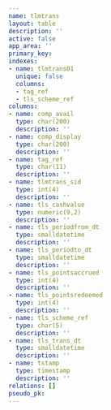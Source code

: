 ```yaml
---
name: tlmtrans
layout: table
description: ''
active: false
app_area: ''
primary_key: 
indexes:
- name: tlmtrans01
  unique: false
  columns:
  - tag_ref
  - tls_scheme_ref
columns:
- name: comp_avail
  type: char(200)
  description: ''
- name: comp_display
  type: char(200)
  description: ''
- name: tag_ref
  type: char(11)
  description: ''
- name: tlmtrans_sid
  type: int(4)
  description: ''
- name: tls_cashvalue
  type: numeric(9,2)
  description: ''
- name: tls_periodfrom_dt
  type: smalldatetime
  description: ''
- name: tls_periodto_dt
  type: smalldatetime
  description: ''
- name: tls_pointsaccrued
  type: int(4)
  description: ''
- name: tls_pointsredeemed
  type: int(4)
  description: ''
- name: tls_scheme_ref
  type: char(5)
  description: ''
- name: tls_trans_dt
  type: smalldatetime
  description: ''
- name: tstamp
  type: timestamp
  description: ''
relations: []
pseudo_pk: 
---
```


